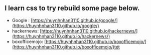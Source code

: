 ## I learn css to try rebuild some page below. 
+ Google : [https://huynhnhan3110.github.io/google/](https://huynhnhan3110.github.io/google/)
+ hackernews: [https://huynhnhan3110.github.io/hackernews/](https://huynhnhan3110.github.io/hackernews/)
+ boxofficemojo: [https://huynhnhan3110.github.io/boxofficemojo/](https://huynhnhan3110.github.io/boxofficemojo/)tét